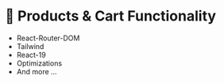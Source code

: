 # 🚀 Products & Cart Functionality

- React-Router-DOM
- Tailwind
- React-19
- Optimizations
- And more ...
